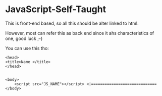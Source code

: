 # JavaScript-Self-Taught

This is front-end based, so all this should be alter linked to html. 

However, most can refer this as back end since it ahs characteristics of one, good luck ;-)



You can use this tho:
<!DOCTYPE html>

<html>

	<head>
    <title>Name </title>
	</head>

	
	<body>
		<script src="JS_NAME"></script> <|=============================
	</body>
</html>
